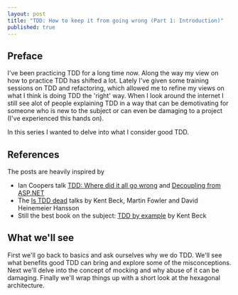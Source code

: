 ```yaml
---
layout: post
title: "TDD: How to keep it from going wrong (Part 1: Introduction)"
published: true
---
```


## Preface
I've been practicing TDD for a long time now. Along the way my view on how to practice TDD has shifted a lot.
Lately I've given some training sessions on TDD and refactoring, which allowed me to refine my views on what I think is doing TDD the 'right' way.
When I look around the internet I still see alot of people explaining TDD in a way that can be demotivating for someone 
who is new to the subject or can even be damaging to a project (I've experienced this hands on).

In this series I wanted to delve into what I consider good TDD.

## References
The posts are heavily inspired by 

* Ian Coopers talk [TDD: Where did it all go wrong](https://vimeo.com/68375232) and [Decoupling from ASP.NET](https://skillsmatter.com/meetups/6555-decoupling-from-asp-net-hexagonal-architectures-in-net)
* The [Is TDD dead](http://martinfowler.com/articles/is-tdd-dead/) talks by Kent Beck, Martin Fowler and David Heinemeier Hansson
* Still the best book on the subject: [TDD by example](http://www.amazon.com/Test-Driven-Development-By-Example/dp/0321146530) by Kent Beck

## What we'll see
First we'll go back to basics and ask ourselves why we do TDD. We'll see what benefits good TDD can bring and explore some of the misconceptions.
Next we'll delve into the concept of mocking and why abuse of it can be damaging. 
Finally we'll wrap things up with a short look at the hexagonal architecture. 